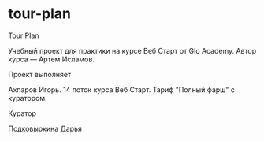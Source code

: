 # tour-plan

Tour Plan

Учебный проект для практики на курсе Веб Старт от Glo Academy. Автор курса — Артем Исламов.

Проект выполняет

Ахпаров Игорь. 14 поток курса Веб Старт. Тариф "Полный фарш" с куратором.

Куратор

Подковыркина Дарья
